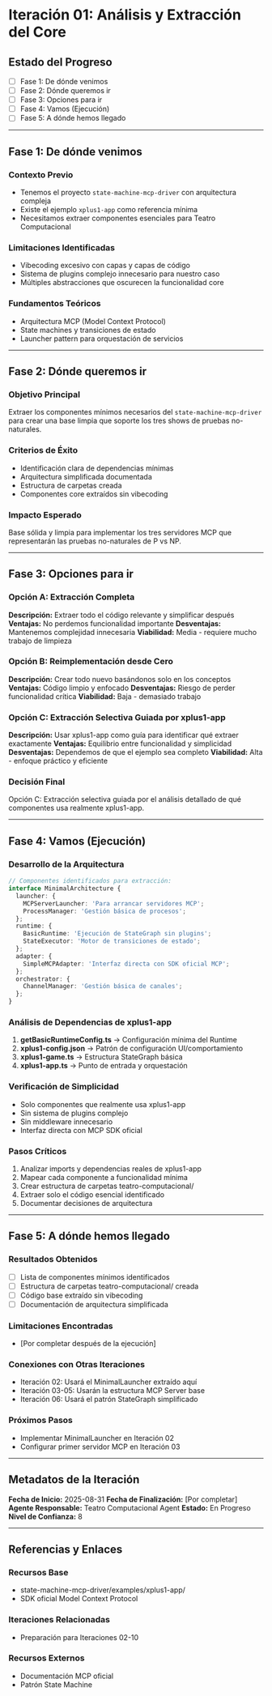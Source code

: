 # Iteración 01: Análisis y Extracción del Core

## Estado del Progreso
- [ ] Fase 1: De dónde venimos
- [ ] Fase 2: Dónde queremos ir
- [ ] Fase 3: Opciones para ir
- [ ] Fase 4: Vamos (Ejecución)
- [ ] Fase 5: A dónde hemos llegado

---

## Fase 1: De dónde venimos

### Contexto Previo
- Tenemos el proyecto `state-machine-mcp-driver` con arquitectura compleja
- Existe el ejemplo `xplus1-app` como referencia mínima
- Necesitamos extraer componentes esenciales para Teatro Computacional

### Limitaciones Identificadas
- Vibecoding excesivo con capas y capas de código
- Sistema de plugins complejo innecesario para nuestro caso
- Múltiples abstracciones que oscurecen la funcionalidad core

### Fundamentos Teóricos
- Arquitectura MCP (Model Context Protocol)
- State machines y transiciones de estado
- Launcher pattern para orquestación de servicios

---

## Fase 2: Dónde queremos ir

### Objetivo Principal
Extraer los componentes mínimos necesarios del `state-machine-mcp-driver` para crear una base limpia que soporte los tres shows de pruebas no-naturales.

### Criterios de Éxito
- Identificación clara de dependencias mínimas
- Arquitectura simplificada documentada
- Estructura de carpetas creada
- Componentes core extraídos sin vibecoding

### Impacto Esperado
Base sólida y limpia para implementar los tres servidores MCP que representarán las pruebas no-naturales de P vs NP.

---

## Fase 3: Opciones para ir

### Opción A: Extracción Completa
**Descripción:** Extraer todo el código relevante y simplificar después
**Ventajas:** No perdemos funcionalidad importante
**Desventajas:** Mantenemos complejidad innecesaria
**Viabilidad:** Media - requiere mucho trabajo de limpieza

### Opción B: Reimplementación desde Cero
**Descripción:** Crear todo nuevo basándonos solo en los conceptos
**Ventajas:** Código limpio y enfocado
**Desventajas:** Riesgo de perder funcionalidad crítica
**Viabilidad:** Baja - demasiado trabajo

### Opción C: Extracción Selectiva Guiada por xplus1-app
**Descripción:** Usar xplus1-app como guía para identificar qué extraer exactamente
**Ventajas:** Equilibrio entre funcionalidad y simplicidad
**Desventajas:** Dependemos de que el ejemplo sea completo
**Viabilidad:** Alta - enfoque práctico y eficiente

### Decisión Final
Opción C: Extracción selectiva guiada por el análisis detallado de qué componentes usa realmente xplus1-app.

---

## Fase 4: Vamos (Ejecución)

### Desarrollo de la Arquitectura

```typescript
// Componentes identificados para extracción:
interface MinimalArchitecture {
  launcher: {
    MCPServerLauncher: 'Para arrancar servidores MCP';
    ProcessManager: 'Gestión básica de procesos';
  };
  runtime: {
    BasicRuntime: 'Ejecución de StateGraph sin plugins';
    StateExecutor: 'Motor de transiciones de estado';
  };
  adapter: {
    SimpleMCPAdapter: 'Interfaz directa con SDK oficial MCP';
  };
  orchestrator: {
    ChannelManager: 'Gestión básica de canales';
  };
}
```

### Análisis de Dependencias de xplus1-app

1. **getBasicRuntimeConfig.ts** → Configuración mínima del Runtime
2. **xplus1-config.json** → Patrón de configuración UI/comportamiento  
3. **xplus1-game.ts** → Estructura StateGraph básica
4. **xplus1-app.ts** → Punto de entrada y orquestación

### Verificación de Simplicidad
- Solo componentes que realmente usa xplus1-app
- Sin sistema de plugins complejo
- Sin middleware innecesario
- Interfaz directa con MCP SDK oficial

### Pasos Críticos
1. Analizar imports y dependencias reales de xplus1-app
2. Mapear cada componente a funcionalidad mínima
3. Crear estructura de carpetas teatro-computacional/
4. Extraer solo el código esencial identificado
5. Documentar decisiones de arquitectura

---

## Fase 5: A dónde hemos llegado

### Resultados Obtenidos
- [ ] Lista de componentes mínimos identificados
- [ ] Estructura de carpetas teatro-computacional/ creada
- [ ] Código base extraído sin vibecoding
- [ ] Documentación de arquitectura simplificada

### Limitaciones Encontradas
- [Por completar después de la ejecución]

### Conexiones con Otras Iteraciones
- Iteración 02: Usará el MinimalLauncher extraído aquí
- Iteración 03-05: Usarán la estructura MCP Server base
- Iteración 06: Usará el patrón StateGraph simplificado

### Próximos Pasos
- Implementar MinimalLauncher en Iteración 02
- Configurar primer servidor MCP en Iteración 03

---

## Metadatos de la Iteración

**Fecha de Inicio:** 2025-08-31
**Fecha de Finalización:** [Por completar]
**Agente Responsable:** Teatro Computacional Agent
**Estado:** En Progreso
**Nivel de Confianza:** 8

---

## Referencias y Enlaces

### Recursos Base
- state-machine-mcp-driver/examples/xplus1-app/
- SDK oficial Model Context Protocol

### Iteraciones Relacionadas
- Preparación para Iteraciones 02-10

### Recursos Externos
- Documentación MCP oficial
- Patrón State Machine
